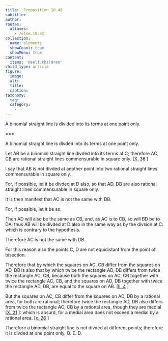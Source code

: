 ```yaml
---
title:  Proposition 10.42
subtitle: 
author:
routes:
  aliases:
    - /elem.10.42
collection:
  name: elements
  showCount: true
  showMenu: true
content:
  items: '@self.children'
child_type: article
figure:
  image:
  alt:
  title:
  caption:
taxonomy:
  tag:
  category:
    - 
---
```


<p>A binomial straight line is divided into its terms at one point only.</p>

===

<p>A binomial straight line is divded into its terms at one point only.</p>

<p>Let <span class="ital">AB</span> be a binomial straight line divded into its terms at <span class="ital">C</span>; therefore <span class="ital">AC</span>, <span class="ital">CB</span> are rational straight lines commensurable in square only. [<a href="/elem.10.36">X. 36</a>
] 
      </p>

<p>I say that <span class="ital">AB</span> is not divded at another point into two rational straight lines commensurable in square only. <pb n="93"/></p>

<p>For, if possible, let it be divded at <span class="ital">D</span> also, so that <span class="ital">AD</span>, <span class="ital">DB</span> are also rational straight lines commensurable in square only. </p>

<p>It is then manifest that <span class="ital">AC</span> is not the same with <span class="ital">DB</span>. </p>

<p>For, if possible, let it be so. </p>

<p>Then <span class="ital">AD</span> will also be the same as <span class="ital">CB</span>, and, as <span class="ital">AC</span> is to <span class="ital">CB</span>, so will <span class="ital">BD</span> be to <span class="ital">DA</span>; thus <span class="ital">AB</span> will be divded at <span class="ital">D</span> also in the same way as by the divsion at <span class="ital">C</span>: which is contrary to the hypothesis. </p>

<p>Therefore <span class="ital">AC</span> is not the same with <span class="ital">DB</span>. </p>

<p>For this reason also the points <span class="ital">C</span>, <span class="ital">D</span> are not equidistant from the point of bisection. </p>

<p>Therefore that by which the squares on <span class="ital">AC</span>, <span class="ital">CB</span> differ from the squares on <span class="ital">AD</span>, <span class="ital">DB</span> is also that by which twice the rectangle <span class="ital">AD</span>, <span class="ital">DB</span> differs from twice the rectangle <span class="ital">AC</span>, <span class="ital">CB</span>, because both the squares on <span class="ital">AC</span>, <span class="ital">CB</span> together with twice the rectangle <span class="ital">AC</span>, <span class="ital">CB</span>, and the squares on <span class="ital">AD</span>, <span class="ital">DB</span> together with twice the rectangle <span class="ital">AD</span>, <span class="ital">DB</span>, are equal to the square on <span class="ital">AB</span>. [<a href="/elem.2.4">II. 4</a>
] </p>

<p>But the squares on <span class="ital">AC</span>, <span class="ital">CB</span> differ from the squares on <span class="ital">AD</span>, <span class="ital">DB</span> by a rational area, for both are rational; therefore twice the rectangle <span class="ital">AD</span>, <span class="ital">DB</span> also differs from twice the rectangle <span class="ital">AC</span>, <span class="ital">CB</span> by a rational area, though they are medial [<a href="/elem.10.21">X. 21</a>
]: which is absurd, for a medial area does not exceed a medial by a rational area. [<a href="/elem.10.26">x. 26</a>
] </p>

<p>Therefore a binomial straight line is not divded at different points; therefore it is divded at one point only. Q. E. D.</p>
